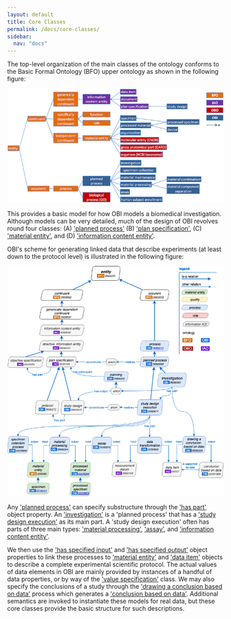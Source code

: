 ```yaml
---
layout: default
title: Core Classes
permalink: /docs/core-classes/
sidebar:
  nav: "docs"
---
```


The top-level organization of the main classes of the ontology conforms to the Basic Formal Ontology (BFO) upper ontology as shown in the following figure:

![Basic Class Hierarchy](/assets/images/docs/core-classes/bfo_obi_scheme.png)

This provides a basic model for how OBI models a biomedical investigation.  Although models can be very detailed, much of the design of OBI revolves round four classes: (A) ['planned process'](http://purl.obolibrary.org/obo/OBI_0000011)
(B) ['plan specification'](http://purl.obolibrary.org/obo/IAO_0000104), (C) ['material entity'](http://purl.obolibrary.org/obo/BFO_0000040), and (D) ['information content entity'](http://purl.obolibrary.org/obo/IAO_0000030). 

OBI's scheme for generating linked data that describe experiments (at least down to the protocol level) is illustrated in the following figure: 

![Domains and Ranges for Object Properties](/assets/images/docs/core-classes/obi_investigation.png)

Any ['planned process'](http://purl.obolibrary.org/obo/OBI_0000011) can specify substructure through the ['has part'](http://purl.obolibrary.org/obo/BFO_0000051) object property. An ['investigation'](http://purl.obolibrary.org/obo/OBI_0000066) is a 'planned process' that has a ['study design execution'](http://purl.obolibrary.org/obo/OBI_0000471) as its main part. A 'study design execution' often has parts of three main types: ['material processing'](http://purl.obolibrary.org/obo/OBI_0000094), ['assay'](http://purl.obolibrary.org/obo/OBI_0000070), and ['information content entity'](http://purl.obolibrary.org/obo/OBI_0200000). 

We then use the ['has specified input'](http://purl.obolibrary.org/obo/OBI_0000293) and ['has specified output'](http://purl.obolibrary.org/obo/OBI_0000299) object properties to link these processes to ['material entity'](http://purl.obolibrary.org/obo/BFO_0000040) and ['data item'](http://purl.obolibrary.org/obo/IAO_0000027) objects to describe a complete experimental scientific protocol. The actual values of data elements in OBI are mainly provided by instances of a handful of data properties, or by way of the ['value specification'](http://purl.obolibrary.org/obo/OBI_0001933) class. We may also specify the conclusions of a study through the ['drawing a conclusion based on data'](http://purl.obolibrary.org/obo/OBI_0000338) process which generates a ['conclusion based on data'](http://purl.obolibrary.org/obo/OBI_0001909). Additional semantics are invoked to instantiate these models for real data, but these core classes provide the basic structure for such descriptions. 
